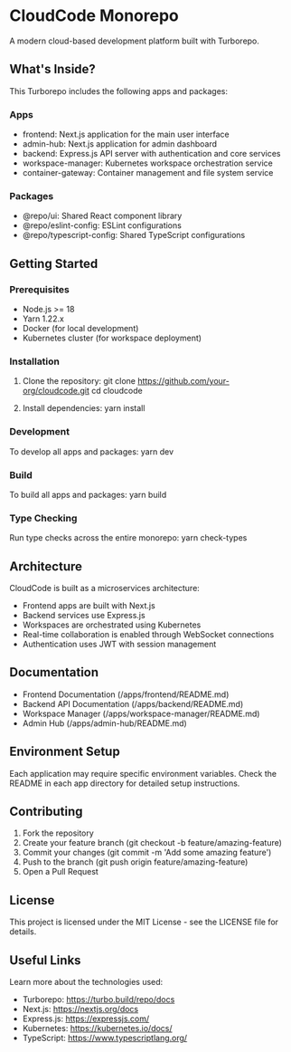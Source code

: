 # CloudCode Monorepo

A modern cloud-based development platform built with Turborepo.

## What's Inside?

This Turborepo includes the following apps and packages:

### Apps

- frontend: Next.js application for the main user interface
- admin-hub: Next.js application for admin dashboard
- backend: Express.js API server with authentication and core services
- workspace-manager: Kubernetes workspace orchestration service
- container-gateway: Container management and file system service

### Packages

- @repo/ui: Shared React component library
- @repo/eslint-config: ESLint configurations
- @repo/typescript-config: Shared TypeScript configurations

## Getting Started

### Prerequisites

- Node.js >= 18
- Yarn 1.22.x
- Docker (for local development)
- Kubernetes cluster (for workspace deployment)

### Installation

1. Clone the repository:
   git clone https://github.com/your-org/cloudcode.git
   cd cloudcode

2. Install dependencies:
   yarn install

### Development

To develop all apps and packages:
yarn dev

### Build

To build all apps and packages:
yarn build

### Type Checking

Run type checks across the entire monorepo:
yarn check-types

## Architecture

CloudCode is built as a microservices architecture:

- Frontend apps are built with Next.js
- Backend services use Express.js
- Workspaces are orchestrated using Kubernetes
- Real-time collaboration is enabled through WebSocket connections
- Authentication uses JWT with session management

## Documentation

- Frontend Documentation (/apps/frontend/README.md)
- Backend API Documentation (/apps/backend/README.md)
- Workspace Manager (/apps/workspace-manager/README.md)
- Admin Hub (/apps/admin-hub/README.md)

## Environment Setup

Each application may require specific environment variables. Check the README in each app directory for detailed setup instructions.

## Contributing

1. Fork the repository
2. Create your feature branch (git checkout -b feature/amazing-feature)
3. Commit your changes (git commit -m 'Add some amazing feature')
4. Push to the branch (git push origin feature/amazing-feature)
5. Open a Pull Request

## License

This project is licensed under the MIT License - see the LICENSE file for details.

## Useful Links

Learn more about the technologies used:

- Turborepo: https://turbo.build/repo/docs
- Next.js: https://nextjs.org/docs
- Express.js: https://expressjs.com/
- Kubernetes: https://kubernetes.io/docs/
- TypeScript: https://www.typescriptlang.org/
